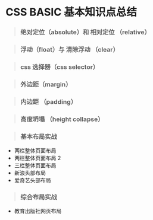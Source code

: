 # CSS BASIC 基本知识点总结

> ### 绝对定位（absolute）和 相对定位 （relative）

> ### 浮动（float）与 清除浮动 （clear）

> ### css 选择器（css selector）

> ### 外边距（margin）

> ### 内边距 （padding）

> ### 高度坍塌 （height collapse）

> ### 基本布局实战

-   两栏整体页面布局
-   两栏整体页面布局 2
-   三栏整体页面布局
-   新浪头部布局
-   爱奇艺头部布局

> ### 综合布局实战

-   教育出版社网页布局
